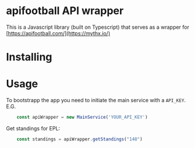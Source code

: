 # apifootball API wrapper

This is a Javascript library (built on Typescript) that serves as a wrapper for [https://apifootball.com/](https://mythx.io/)

# Installing

# Usage

To bootstrapp the app you need to initiate the main service with a `API_KEY`.
E.G. 

```typescript
    const apiWrapper = new MainService('YOUR_API_KEY') 
```

Get standings for EPL:

```typescript
    const standings = apiWrapper.getStandings("148")
```


